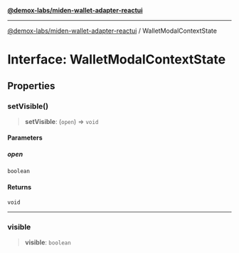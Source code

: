 [**@demox-labs/miden-wallet-adapter-reactui**](../README.md)

***

[@demox-labs/miden-wallet-adapter-reactui](../README.md) / WalletModalContextState

# Interface: WalletModalContextState

## Properties

### setVisible()

> **setVisible**: (`open`) => `void`

#### Parameters

##### open

`boolean`

#### Returns

`void`

***

### visible

> **visible**: `boolean`
